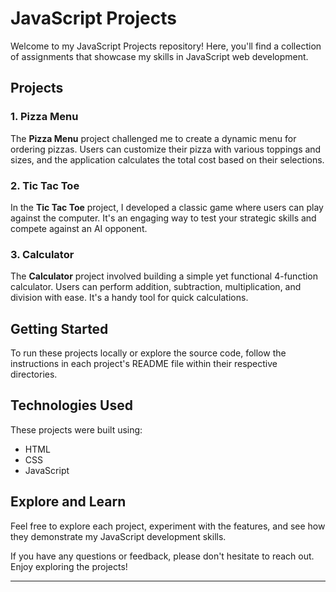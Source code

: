 # JavaScript Projects

Welcome to my JavaScript Projects repository! Here, you'll find a collection of assignments that showcase my skills in JavaScript web development.

## Projects

### 1. Pizza Menu

The **Pizza Menu** project challenged me to create a dynamic menu for ordering pizzas. Users can customize their pizza with various toppings and sizes, and the application calculates the total cost based on their selections.

### 2. Tic Tac Toe

In the **Tic Tac Toe** project, I developed a classic game where users can play against the computer. It's an engaging way to test your strategic skills and compete against an AI opponent.

### 3. Calculator

The **Calculator** project involved building a simple yet functional 4-function calculator. Users can perform addition, subtraction, multiplication, and division with ease. It's a handy tool for quick calculations.

## Getting Started

To run these projects locally or explore the source code, follow the instructions in each project's README file within their respective directories.

## Technologies Used

These projects were built using:

- HTML
- CSS
- JavaScript

## Explore and Learn

Feel free to explore each project, experiment with the features, and see how they demonstrate my JavaScript development skills.

If you have any questions or feedback, please don't hesitate to reach out. Enjoy exploring the projects!

---
